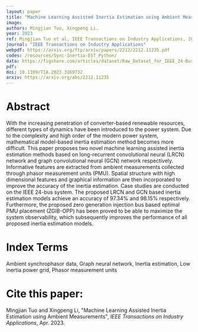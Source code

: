 ```yaml
---
layout: paper
title: "Machine Learning Assisted Inertia Estimation using Ambient Measurements"
image: 
authors: Mingjian Tuo, Xingpeng Li.
year: 2023
ref: Mingjian Tuo et al, IEEE Transactions on Industry Applications, 2023.
journal: "IEEE Transactions on Industry Applications"
webpdf: https://arxiv.org/ftp/arxiv/papers/2212/2212.11235.pdf
codes: /resources/Sync-Inertia-EST_Python/
data: https://figshare.com/articles/dataset/Raw_Dataset_for_IEEE_24-Bus_System_Freuqency_Dynamics_Measurements/23576769
pdf: 
doi: 10.1109/TIA.2023.3269732
arxiv: https://arxiv.org/abs/2212.11235
---
```


# Abstract
With the increasing penetration of converter-based renewable resources, different types of dynamics have been introduced to the power system. Due to the complexity and high order of the modern power system, mathematical model-based inertia estimation method becomes more difficult. This paper proposes two novel machine learning assisted inertia estimation methods based on long-recurrent convolutional neural (LRCN) network and graph convolutional neural (GCN) network respectively. Informative features are extracted from ambient measurements collected through phasor measurement units (PMU). Spatial structure with high dimensional features and graphical information are then incorporated to improve the accuracy of the inertia estimation. Case studies are conducted on the IEEE 24-bus system. The proposed LRCN and GCN based inertia estimation models achieve an accuracy of 97.34% and 98.15% respectively. Furthermore, the proposed zero generation injection bus based optimal PMU placement (ZGIB-OPP) has been proved to be able to maximize the system observability, which subsequently improves the performance of all proposed inertia estimation models.

# Index Terms
Ambient synchrophasor data, Graph neural network, Inertia estimation, Low inertia power grid, Phasor measurement units

# Cite this paper:
Mingjian Tuo and Xingpeng Li, "Machine Learning Assisted Inertia Estimation using Ambient Measurements", *IEEE Transactions on Industry Applications*, Apr. 2023.
